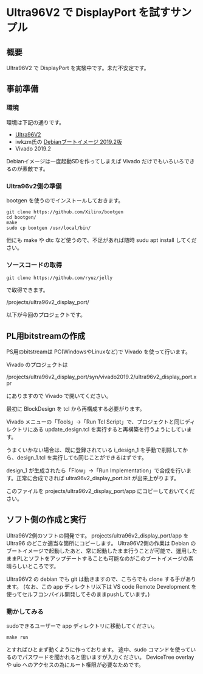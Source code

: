# Ultra96V2 で DisplayPort を試すサンプル


## 概要

Ultra96V2 で DisplayPort を実験中です。未だ不安定です。


## 事前準備

### 環境
環境は下記の通りです。

- [Ultra96V2](https://www.avnet.com/wps/portal/japan/products/product-highlights/ultra96/)
-  iwkzm氏の [Debianブートイメージ 2019.2版](https://qiita.com/ikwzm/items/92221c5ea6abbd5e991c)
- Vivado 2019.2

Debianイメージは一度起動SDを作ってしまえば Vivado だけでもいろいろできるのが素敵です。

### Ultra96v2側の準備

bootgen を使うのでインストールしておきます。

```
git clone https://github.com/Xilinx/bootgen  
cd bootgen/  
make  
sudo cp bootgen /usr/local/bin/
```

他にも make や dtc など使うので、不足があれば随時 sudu apt install してください。


### ソースコードの取得

```
git clone https://github.com/ryuz/jelly
```
で取得できます。

/projects/ultra96v2_display_port/

以下が今回のプロジェクトです。


## PL用bitstreamの作成

PS用のbitstreamは PC(WindowsやLinuxなど)で Vivado を使って行います。

Vivado のプロジェクトは

/projects/ultra96v2_display_port/syn/vivado2019.2/ultra96v2_display_port.xpr

にありますので Vivado で開いてください。

最初に BlockDesign を tcl から再構成する必要がります。

Vivado メニューの「Tools」→「Run Tcl Script」で、プロジェクトと同じディレクトリにある update_design.tcl を実行すると再構築を行うようにしています。

うまくいかない場合は、既に登録されている i_design_1 を手動で削除してから、design_1.tcl を実行しても同じことができるはずです。

design_1 が生成されたら「Flow」→「Run Implementation」で合成を行います。正常に合成できれば
ultra96v2_display_port.bit が出来上がります。

このファイルを projects/ultra96v2_display_port/app にコピーしておいてください。


## ソフト側の作成と実行
  Ultra96V2側のソフトの開発です。
  projects/ultra96v2_display_port/app を Ultra96 のどこか適当な箇所にコピーします。
  Ultra96V2側の作業は Debian のブートイメージで起動したあと、常に起動したまま行うことが可能で、運用したままPLとソフトをアップデートすることも可能なのがこのブートイメージの素晴らしいところです。

  Ultra96V2 の debian でも git は動きますので、こちらでも clone する手があります。
  (なお、この app ディレクトリ以下は VS code Remote Development を使ってセルフコンパイル開発してそのままpushしています。)

### 動かしてみる

sudoできるユーザーで app ディレクトリに移動してください。
```
make run
```
とすればひとまず動くように作っております。
途中、sudo コマンドを使っているのでパスワードを聞かれると思いますが入力ください。
DeviceTree overlay や uio へのアクセスの為にルート権限が必要なためです。



